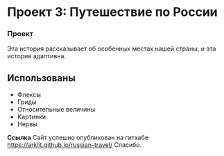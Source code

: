 # Проект 3: Путешествие по России

### Проект
Эта история рассказывает об особенных местах нашей страны, и эта история адаптивна.
## Использованы
* Флексы
* Гриды
* Относительные величины
* Картинки
* Нервы

**Ссылка**
Сайт успешно опубликован на гитхабе https://arklit.github.io/russian-travel/
Спасибо.

